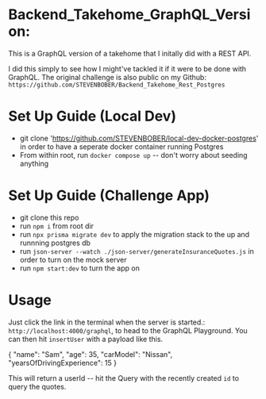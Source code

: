 # Backend_Takehome_GraphQL_Version:

This is a GraphQL version of a takehome that I initally did with a REST API.

I did this simply to see how I might've tackled it if it were to be done with GraphQL.
The original challenge is also public on my Github: `https://github.com/STEVENBOBER/Backend_Takehome_Rest_Postgres`

# Set Up Guide (Local Dev)
- git clone 'https://github.com/STEVENBOBER/local-dev-docker-postgres' in order to have a seperate docker container running Postgres
- From within root, run `docker compose up` -- don't worry about seeding anything

# Set Up Guide (Challenge App)
- git clone this repo
- run `npm i` from root dir
- run `npx prisma migrate dev` to apply the migration stack to the up and runnning postgres db
- run `json-server --watch ./json-server/generateInsuranceQuotes.js` in order to turn on the mock server
- run `npm start:dev` to turn the app on


# Usage 
Just click the link in the terminal when the server is started.: `http://localhost:4000/graphql`,
to head to the GraphQL Playground. You can then hit `insertUser` with a payload like this.

{
    "name": "Sam",
    "age": 35,
    "carModel": "Nissan",
    "yearsOfDrivingExperience": 15
}

This will return a userId -- hit the Query with the recently created `id` to query the quotes.
